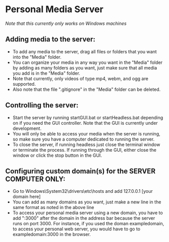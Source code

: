 # Personal Media Server
*Note that this currently only works on Windows machines*

## Adding media to the server:
- To add any media to the server, drag all files or folders that you want into the "Media" folder.
- You can organize your media in any way you want in the "Media" folder by adding as many folders as you want, just make sure that all media you add is in the "Media" folder.
- Note that currently, only videos of type mp4, webm, and ogg are supported.
- Also note that the file ".gitignore" in the "Media" folder can be deleted.

## Controlling the server:
- Start the server by running startGUI.bat or startHeadless.bat depending on if you need the GUI controller. Note that the GUI is currently under development.
- You will only be able to access your media when the server is running, so make sure you have a computer dedicated to running the server.
- To close the server, if running headless just close the terminal window or terminate the process. If running through the GUI, either close the window or click the stop button in the GUI.

## Configuring custom domain(s) for the SERVER COMPUTER ONLY:
- Go to Windows\System32\drivers\etc\hosts and add 127.0.0.1 [your domain here]
- You can add as many domains as you want, just make a new line in the same format as noted in the above line
- To access your personal media server using a new domain, you have to add ":3000" after the domain in the address bar because the server runs on port 3000. For instance, if you used the doman exampledomain, to access your personal web server, you would have to go to exampledomain:3000 in the browser.
